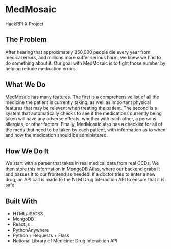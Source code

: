 # MedMosaic
HackRPI X Project 

## The Problem
After hearing that approximately 250,000 people die every year from medical errors, and millions more suffer serious harm, we knew we had to do something about it. Our goal with MedMosaic is to
fight those number by helping reduce medication errors.

## What We Do
MedMosaic has many features. The first is a comprehensive list of all the medicine the patient is currently taking, as well as important physical features that may be relevent when treating the patient. The second is a system that automatically checks to see if the medications currently being taken will have any adverse effects, whether with each other, a persons allergies, or other
factors. Finally, MedMosaic also has a checklist for all of the meds that need to be taken by each patient, with information as to when and how the medication should be administered.

## How We Do It
We start with a parser that takes in real medical data from real CCDs. We then store this information in MongoDB Atlas, where our backend grabs it and passes it to our frontend as needed. If a doctor tries to enter a new drug, an API call is made to the NLM Drug Interaction API to ensure that it is safe.

## Built With
- HTML/JS/CSS
- MongoDB
- React.js
- PythonAnywhere
- Python + Requests + Flask
- National Library of Medicine: Drug Interaction API
